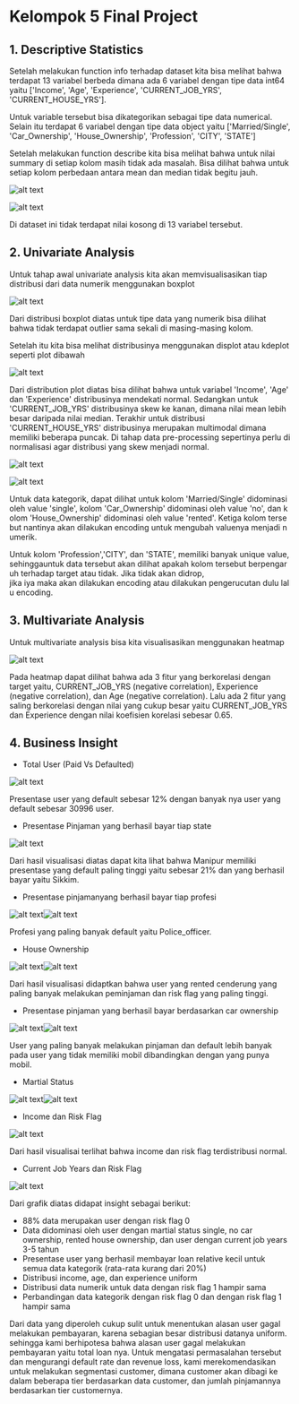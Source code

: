 # Kelompok 5 Final Project

## 1. Descriptive Statistics

Setelah melakukan function info terhadap dataset kita bisa melihat bahwa terdapat 13 variabel berbeda dimana ada 6 variabel dengan tipe data int64 yaitu ['Income', 'Age', 'Experience', 'CURRENT_JOB_YRS', 'CURRENT_HOUSE_YRS']. 

Untuk variable tersebut bisa dikategorikan sebagai tipe data numerical. Selain itu terdapat 6 variabel dengan tipe data object yaitu ['Married/Single', 'Car_Ownership', 'House_Ownership', 'Profession', 'CITY', 'STATE']

Setelah melakukan function describe kita bisa melihat bahwa untuk nilai summary di setiap kolom masih tidak ada masalah. Bisa dilihat bahwa untuk setiap kolom perbedaan antara mean dan median tidak begitu jauh.

![alt text](https://github.com/drestantav/raka_project_repo/blob/main/gambar/p1.png)

![alt text](https://github.com/drestantav/raka_project_repo/blob/main/gambar/p2.png)

Di dataset ini tidak terdapat nilai kosong di 13 variabel tersebut.

## 2. Univariate Analysis

Untuk tahap awal univariate analysis kita akan memvisualisasikan tiap distribusi dari data numerik menggunakan boxplot

![alt text](https://github.com/drestantav/raka_project_repo/blob/main/gambar/p3.png)

Dari distribusi boxplot diatas untuk tipe data yang numerik bisa dilihat bahwa tidak terdapat outlier sama sekali di masing-masing kolom. 

Setelah itu kita bisa melihat distribusinya menggunakan displot atau kdeplot seperti plot dibawah

![alt text](https://github.com/drestantav/raka_project_repo/blob/main/gambar/p4.png)

Dari distribution plot diatas bisa dilihat bahwa untuk variabel 'Income', 'Age' dan 'Experience' distribusinya mendekati normal. Sedangkan untuk 'CURRENT\_JOB\_YRS' distribusinya skew ke kanan, dimana nilai mean lebih besar daripada nilai median. Terakhir untuk distribusi 'CURRENT\_HOUSE\_YRS' distribusinya merupakan multimodal dimana memiliki beberapa puncak. Di tahap data pre-processing sepertinya perlu di normalisasi agar distribusi yang skew menjadi normal.

![alt text](https://github.com/drestantav/raka_project_repo/blob/main/gambar/p5.png)

![alt text](https://github.com/drestantav/raka_project_repo/blob/main/gambar/p6.png)

Untuk data kategorik, dapat dilihat untuk kolom 'Married/Single' didominasi oleh value 'single', kolom 'Car\_Ownership' didominasi oleh value 'no', dan kolom 'House\_Ownership' didominasi oleh value 'rented'. Ketiga kolom tersebut nantinya akan dilakukan encoding untuk mengubah valuenya menjadi numerik.

Untuk kolom 'Profession','CITY', dan 'STATE', memiliki banyak unique value, sehinggauntuk data tersebut akan dilihat apakah kolom tersebut berpengaruh terhadap target atau tidak. Jika tidak akan didrop, jika iya maka akan dilakukan encoding atau dilakukan pengerucutan dulu lalu encoding.

## 3. Multivariate Analysis

Untuk multivariate analysis bisa kita visualisasikan menggunakan heatmap

![alt text](https://github.com/drestantav/raka_project_repo/blob/main/gambar/p7.png)

Pada heatmap dapat dilihat bahwa ada 3 fitur yang berkorelasi dengan target yaitu, CURRENT_JOB_YRS (negative correlation), Experience (negative correlation), dan Age (negative correlation). Lalu ada 2 fitur yang saling berkorelasi dengan nilai yang cukup besar yaitu CURRENT_JOB_YRS dan Experience dengan nilai koefisien korelasi sebesar 0.65.

## 4. Business Insight

- Total User (Paid Vs Defaulted)

![alt text](https://github.com/drestantav/raka_project_repo/blob/main/gambar/p8.png)

Presentase user yang default sebesar 12% dengan banyak nya user yang default sebesar 30996 user. 

- Presentase Pinjaman yang berhasil bayar tiap state

![alt text](https://github.com/drestantav/raka_project_repo/blob/main/gambar/p9.png)

Dari hasil visualisasi diatas dapat kita lihat bahwa Manipur memiliki presentase yang default paling tinggi yaitu sebesar 21% dan yang berhasil bayar yaitu Sikkim.

- Presentase pinjamanyang berhasil bayar tiap profesi

![alt text](https://github.com/drestantav/raka_project_repo/blob/main/gambar/p10.png)![alt text](https://github.com/drestantav/raka_project_repo/blob/main/gambar/p11.png)

Profesi yang paling banyak default yaitu Police\_officer.

- House Ownership

![alt text](https://github.com/drestantav/raka_project_repo/blob/main/gambar/p12.png)![alt text](https://github.com/drestantav/raka_project_repo/blob/main/gambar/p13.png)

Dari hasil visualisasi didaptkan bahwa user yang rented cenderung yang paling banyak melakukan peminjaman dan risk flag yang paling tinggi.

- Presentase pinjaman yang berhasil bayar berdasarkan car ownership

![alt text](https://github.com/drestantav/raka_project_repo/blob/main/gambar/p14.png)![alt text](https://github.com/drestantav/raka_project_repo/blob/main/gambar/p15.png)

User yang paling banyak melakukan pinjaman dan default lebih banyak pada user yang tidak memiliki mobil dibandingkan dengan yang punya mobil. 

- Martial Status

![alt text](https://github.com/drestantav/raka_project_repo/blob/main/gambar/p16.png)![alt text](https://github.com/drestantav/raka_project_repo/blob/main/gambar/p17.png)

- Income dan Risk Flag

![alt text](https://github.com/drestantav/raka_project_repo/blob/main/gambar/p18.png)

Dari hasil visualisai terlihat bahwa income dan risk flag terdistribusi normal.

- Current Job Years dan Risk Flag

![alt text](https://github.com/drestantav/raka_project_repo/blob/main/gambar/p19.png)

Dari grafik diatas didapat insight sebagai berikut:

- 88% data merupakan user dengan risk flag 0
- Data didominasi oleh user dengan martial status single, no car ownership, rented house ownership, dan user dengan current job years 3-5 tahun
- Presentase user yang berhasil membayar loan relative kecil untuk semua data kategorik (rata-rata kurang dari 20%)
- Distribusi income, age, dan experience uniform
- Distribusi data numerik untuk data dengan risk flag 1 hampir sama
- Perbandingan data kategorik dengan risk flag 0 dan dengan risk flag 1 hampir sama

Dari data yang diperoleh cukup sulit untuk menentukan alasan user gagal melakukan pembayaran, karena sebagian besar distribusi datanya uniform. sehingga kami berhipotesa bahwa alasan user gagal melakukan pembayaran yaitu total loan nya. Untuk mengatasi permasalahan tersebut dan mengurangi default rate dan revenue loss, kami merekomendasikan untuk melakukan segmentasi customer, dimana customer akan dibagi ke dalam beberapa tier berdasarkan data customer, dan jumlah pinjamannya berdasarkan tier customernya.